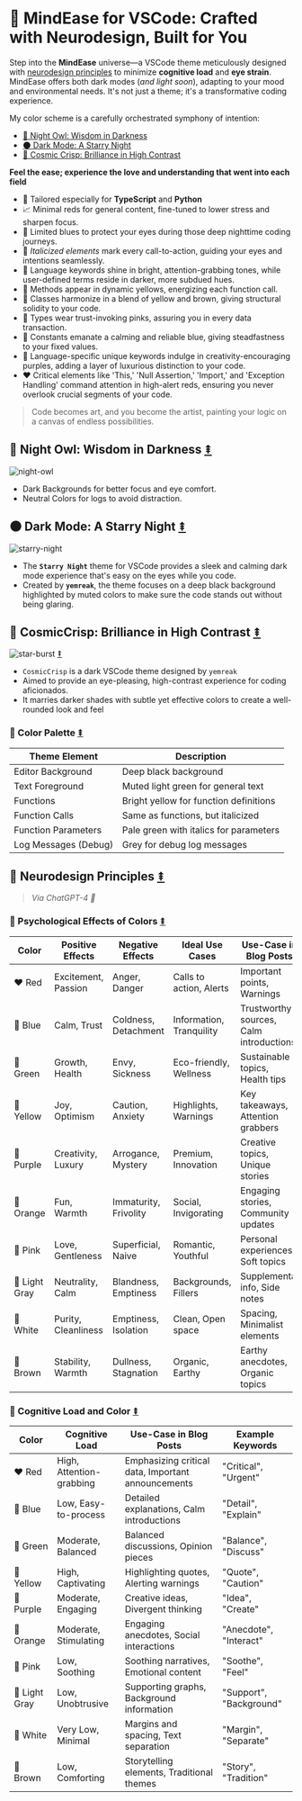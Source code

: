 # 🌱 MindEase for VSCode: Crafted with Neurodesign, Built for You

Step into the **MindEase** universe—a VSCode theme meticulously designed with [neurodesign principles](#🧠-neurodesign-principles) to minimize **cognitive load** and **eye strain**. MindEase offers both dark modes (_and light soon_), adapting to your mood and environmental needs. It's not just a theme; it's a transformative coding experience. 

My color scheme is a carefully orchestrated symphony of intention:

- [🦉 Night Owl: Wisdom in Darkness](#🦉-night-owl-wisdom-in-darkness)
- [🌑 Dark Mode: A Starry Night](#🌑-dark-mode-a-starry-night)
- [🌚 Cosmic Crisp: Brilliance in High Contrast](#🌚-cosmiccrisp-brilliance-in-high-contrast)

**Feel the ease; experience the love and understanding that went into each field**

- 🌟 Tailored especially for **TypeScript** and **Python**
- 📈 Minimal reds for general content, fine-tuned to lower stress and sharpen focus.
- 🌙 Limited blues to protect your eyes during those deep nighttime coding journeys.
- 🤹 *Italicized elements* mark every call-to-action, guiding your eyes and intentions seamlessly.
- 🌟 Language keywords shine in bright, attention-grabbing tones, while user-defined terms reside in darker, more subdued hues.
- 💛 Methods appear in dynamic yellows, energizing each function call.
- 🧡 Classes harmonize in a blend of yellow and brown, giving structural solidity to your code.
- 🩷 Types wear trust-invoking pinks, assuring you in every data transaction.
- 💙  Constants emanate a calming and reliable blue, giving steadfastness to your fixed values.
- 💜 Language-specific unique keywords indulge in creativity-encouraging purples, adding a layer of luxurious distinction to your code.
- ❤️ Critical elements like 'This,' 'Null Assertion,' 'Import,' and 'Exception Handling' command attention in high-alert reds, ensuring you never overlook crucial segments of your code.

> Code becomes art, and you become the artist, painting your logic on a canvas of endless possibilities.

## 🦉 Night Owl: Wisdom in Darkness [⇞](#🌱-mindease-for-vscode-crafted-with-neurodesign-built-for-you)

![night-owl](https://i.imgur.com/YmiQrKC.jpg)

- Dark Backgrounds for better focus and eye comfort.
- Neutral Colors for logs to avoid distraction.

## 🌑 Dark Mode: A Starry Night [⇞](#🌱-mindease-for-vscode-crafted-with-neurodesign-built-for-you)

![starry-night](https://i.imgur.com/Yfe7K1j.jpg)

- The **`Starry Night`** theme for VSCode provides a sleek and calming dark mode experience that's easy on the eyes while you code.
- Created by **`yemreak`**, the theme focuses on a deep black background highlighted by muted colors to make sure the code stands out without being glaring.

## 🌚 CosmicCrisp: Brilliance in High Contrast [⇞](#🌱-mindease-for-vscode-crafted-with-neurodesign-built-for-you)

![star-burst](https://i.imgur.com/cL0kRNF.jpg) [⇞](#🌱-mindease-for-vscode-crafted-with-neurodesign-built-for-you)

- `CosmicCrisp` is a dark VSCode theme designed by `yemreak`
- Aimed to provide an eye-pleasing, high-contrast experience for coding aficionados.
- It marries darker shades with subtle yet effective colors to create a well-rounded look and feel

### 🎨 Color Palette [⇞](#🌱-mindease-for-vscode-crafted-with-neurodesign-built-for-you)

| Theme Element | Description |
| --- | --- |
| Editor Background | Deep black background |
| Text Foreground | Muted light green for general text |
| Functions | Bright yellow for function definitions |
| Function Calls | Same as functions, but italicized |
| Function Parameters | Pale green with italics for parameters |
| Log Messages (Debug) | Grey for debug log messages |

## 🧠 Neurodesign Principles [⇞](#🌱-mindease-for-vscode-crafted-with-neurodesign-built-for-you)

> _Via ChatGPT-4 🤖_

### 🎨 Psychological Effects of Colors [⇞](#🌱-mindease-for-vscode-crafted-with-neurodesign-built-for-you)

| Color | Positive Effects | Negative Effects | Ideal Use Cases | Use-Case in Blog Posts | Example Keywords |
| --- | --- | --- | --- | --- | --- |
| ❤️ Red | Excitement, Passion | Anger, Danger | Calls to action, Alerts | Important points, Warnings | "Critical", "Alert" |
| 💙 Blue | Calm, Trust | Coldness, Detachment | Information, Tranquility | Trustworthy sources, Calm introductions | "Trust", "Calm" |
| 💚 Green | Growth, Health | Envy, Sickness | Eco-friendly, Wellness | Sustainable topics, Health tips | "Eco", "Wellness" |
| 💛 Yellow | Joy, Optimism | Caution, Anxiety | Highlights, Warnings | Key takeaways, Attention grabbers | "Highlight", "Warning" |
| 💜 Purple | Creativity, Luxury | Arrogance, Mystery | Premium, Innovation | Creative topics, Unique stories | "Innovative", "Exclusive" |
| 🧡 Orange | Fun, Warmth | Immaturity, Frivolity | Social, Invigorating | Engaging stories, Community updates | "Fun", "Engage" |
| 🩷 Pink | Love, Gentleness | Superficial, Naive | Romantic, Youthful | Personal experiences, Soft topics | "Love", "Gentle" |
| 🩶 Light Gray | Neutrality, Calm | Blandness, Emptiness | Backgrounds, Fillers | Supplemental info, Side notes | "Neutral", "Supplement" |
| 🤍 White | Purity, Cleanliness | Emptiness, Isolation | Clean, Open space | Spacing, Minimalist elements | "Clean", "Open" |
| 🤎 Brown | Stability, Warmth | Dullness, Stagnation | Organic, Earthy | Earthy anecdotes, Organic topics | "Natural", "Stable" |

### 🤔 Cognitive Load and Color [⇞](#🌱-mindease-for-vscode-crafted-with-neurodesign-built-for-you)

| Color | Cognitive Load | Use-Case in Blog Posts | Example Keywords |
| --- | --- | --- | --- |
| ❤️ Red | High, Attention-grabbing | Emphasizing critical data, Important announcements | "Critical", "Urgent" |
| 💙 Blue | Low, Easy-to-process | Detailed explanations, Calm introductions | "Detail", "Explain" |
| 💚 Green | Moderate, Balanced | Balanced discussions, Opinion pieces | "Balance", "Discuss" |
| 💛 Yellow | High, Captivating | Highlighting quotes, Alerting warnings | "Quote", "Caution" |
| 💜 Purple | Moderate, Engaging | Creative ideas, Divergent thinking | "Idea", "Create" |
| 🧡 Orange | Moderate, Stimulating | Engaging anecdotes, Social interactions | "Anecdote", "Interact" |
| 🩷 Pink | Low, Soothing | Soothing narratives, Emotional content | "Soothe", "Feel" |
| 🩶 Light Gray | Low, Unobtrusive | Supporting graphs, Background information | "Support", "Background" |
| 🤍 White | Very Low, Minimal | Margins and spacing, Text separation | "Margin", "Separate" |
| 🤎 Brown | Low, Comforting | Storytelling elements, Traditional themes | "Story", "Tradition" |